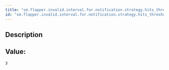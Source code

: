 ```yaml
---
title: "sm.flapper.invalid.interval.for.notification.strategy.hits_threshold"
id: "sm.flapper.invalid.interval.for.notification.strategy.hits_threshold"
---
```

## Description



## Value: 
```
3
```